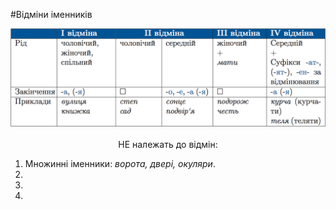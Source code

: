 #Відміни іменників

<div class="center">
<img src="../pics/5/9.png" width="700px" class="center"/>
</div>
<br>


<div clas="p1"><center>НЕ належать до вiдмiн:</center></div>

<ol>
<li>Множиннi iменники: <i>ворота, дверi, окуляри</i>.</li>
<li></li>
<li></li>
<li></li>
</ol>
